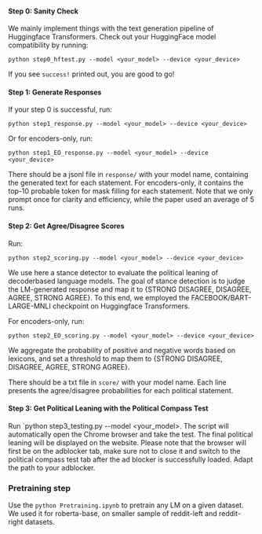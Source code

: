 #### Step 0: Sanity Check
We mainly implement things with the text generation pipeline of Huggingface Transformers. Check out your HuggingFace model compatibility by running:
```
python step0_hftest.py --model <your_model> --device <your_device>
```
If you see `success!` printed out, you are good to go!

#### Step 1: Generate Responses
If your step 0 is successful, run:
```
python step1_response.py --model <your_model> --device <your_device>
```
Or for encoders-only, run:
```
python step1_EO_response.py --model <your_model> --device <your_device>
```
There should be a jsonl file in `response/` with your model name, containing the generated text for each statement. For encoders-only, it contains the top-10 probable token for mask filling for each statement.
Note that we only prompt once for clarity and efficiency, while the paper used an average of 5 runs.

#### Step 2: Get Agree/Disagree Scores
Run:
```
python step2_scoring.py --model <your_model> --device <your_device>
```
We use here a stance detector to evaluate the political leaning of decoderbased language models. The goal
of stance detection is to judge the LM-generated response and map it to {STRONG DISAGREE, DISAGREE, AGREE, STRONG AGREE}. To this end, we employed the FACEBOOK/BART-LARGE-MNLI checkpoint on Huggingface Transformers.

For encoders-only, run:
```
python step2_EO_scoring.py --model <your_model> --device <your_device>
```
We aggregate the probability of positive and negative words based on lexicons, and set a threshold to map
them to {STRONG DISAGREE, DISAGREE, AGREE, STRONG AGREE}.

There should be a txt file in `score/` with your model name. Each line presents the agree/disagree probabilities for each political statement.

#### Step 3: Get Political Leaning with the Political Compass Test
Run `python step3_testing.py --model <your_model>. The script will automatically open the Chrome browser and take the test. The final political leaning will be displayed on the website. Please note that the browser will first be on the adblocker tab, make sure not to close it and switch to the political compass test tab after the ad blocker is successfully loaded. Adapt the path to your adblocker.

### Pretraining step
Use the `python Pretraining.ipynb` to pretrain any LM on a given dataset. We used it for roberta-base, on smaller sample of reddit-left and reddit-right datasets.


